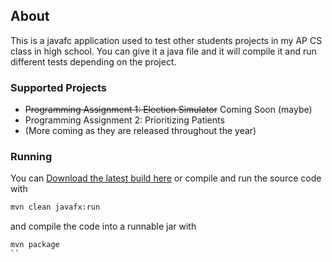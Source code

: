 ## About
This is a javafc application used to test other students projects in my AP CS class in high school. You can give it a java file and it will compile it and run different tests depending on the project.
### Supported Projects
- ~~Programming Assignment 1: Election Simulator~~ Coming Soon (maybe)
- Programming Assignment 2: Prioritizing Patients
- (More coming as they are released throughout the year)
### Running
You can [Download the latest build here](https://github.com/1withspaghetti/APCS_Project_Tester/releases) or compile and run the source code with 
```bash
mvn clean javafx:run
```
and compile the code into a runnable jar with
```bash
mvn package
``
